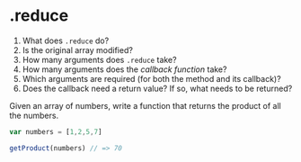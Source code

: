 # .reduce

1. What does `.reduce` do?
2. Is the original array modified?
3. How many arguments does `.reduce` take?
4. How many arguments does the _callback function_ take?
5. Which arguments are required (for both the method and its callback)?
6. Does the callback need a return value? If so, what needs to be returned?


Given an array of numbers, write a function that returns the product of all the numbers.

```javascript
var numbers = [1,2,5,7]

getProduct(numbers) // => 70

```
